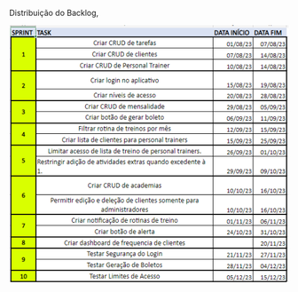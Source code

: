 Distribuição do Backlog,


<img src="https://github.com/FelipeASousa/trabalho_semestral_FGTI/blob/main/DistribuicaoBacklog/Distribuicao_Backlog.PNG?raw=true"/>
